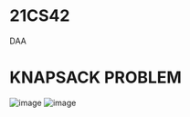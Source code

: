 # 21CS42
DAA
# KNAPSACK PROBLEM
![image](https://github.com/muskancs11/21CS42/assets/110542534/da2c807a-b889-447f-a6f8-a9515b791d64)
![image](https://github.com/muskancs11/21CS42/assets/110542534/e7567d63-55af-44b9-9992-98eb0a41dd70)
